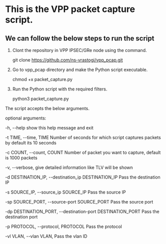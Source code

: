 # This is the VPP packet capture script. 
## We can follow the below steps to run the script
1. Clont the repository in VPP IPSEC/GRe node using the command.
   
   git clone https://github.com/ns-vrastogi/vpp_pcap.git
2. Go to vpp_pcap directory and make the Python script executable.
   
   chmod +x packet_capture.py
   
3. Run the Python script with the required filters.
   
   python3 packet_capture.py


The script accepts the below arguments. 

optional arguments:

  -h, --help            show this help message and exit
  
  -t TIME, --time, TIME  Number of seconds for which script captures packets by default its 10 seconds
  
  -c COUNT, --count, COUNT Number of packet you want to capture, default is 1000 packets
								
  -v, --verbose, give detailed information like TLV will be shown
  
  -d DESTINATION_IP, --destination_ip DESTINATION_IP Pass the destination IP
  
  -s SOURCE_IP, --source_ip SOURCE_IP Pass the source IP
  
  -sp SOURCE_PORT, --source-port SOURCE_PORT Pass the source port
  
  -dp DESTINATION_PORT, --destination-port DESTINATION_PORT Pass the destination port
  
  -p PROTOCOL, --protocol, PROTOCOL Pass the protocol
  
  -vl VLAN, --vlan VLAN, Pass the vlan ID

</br>
